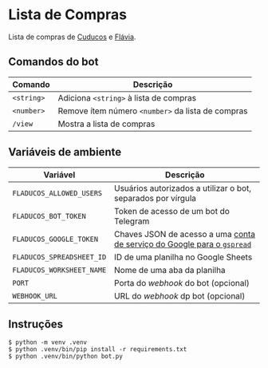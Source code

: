 # Lista de Compras

Lista de compras de [Cuducos](https://github.com/cuducos) e [Flávia](https://github.com/Flaviasv).

## Comandos do bot

| Comando | Descrição |
|---|---|
| `<string>` | Adiciona `<string>` à lista de compras |
| `<number>` | Remove ítem número `<number>` da lista de compras |
| `/view` | Mostra a lista de compras |

## Variáveis de ambiente

| Variável | Descrição |
|---|---|
| `FLADUCOS_ALLOWED_USERS` | Usuários autorizados a utilizar o bot, separados por vírgula |
| `FLADUCOS_BOT_TOKEN` | Token de acesso de um bot do Telegram |
| `FLADUCOS_GOOGLE_TOKEN` | Chaves JSON de acesso a uma [conta de serviço do Google para o `gspread`](https://docs.gspread.org/en/v5.1.1/oauth2.html#authentication) |
| `FLADUCOS_SPREADSHEET_ID` | ID de uma planilha no Google Sheets |
| `FLADUCOS_WORKSHEET_NAME` | Nome de uma aba da planilha |
| `PORT` | Porta do _webhook_ do bot (opcional) |
| `WEBHOOK_URL` | URL do _webhook_ dp bot (opcional) |

## Instruções

```console
$ python -m venv .venv
$ python .venv/bin/pip install -r requirements.txt
$ python .venv/bin/python bot.py
```
